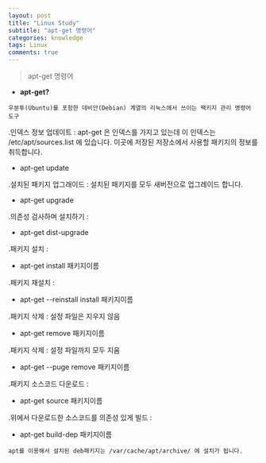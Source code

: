 ```yaml
---
layout: post
title: "Linux Study"
subtitle: "apt-get 명령어"
categories: knowledge
tags: Linux
comments: true
---
```

> apt-get 명령어

* __apt-get?__

 `우분투(Ubuntu)를 포함한 데비안(Debian) 계열의 리눅스에서 쓰이는 팩키지 관리 명령어 도구`

.인덱스 정보 업데이트 : apt-get 은 인덱스를 가지고 있는데 이 인덱스는 /etc/apt/sources.list 에 있습니다. 이곳에 저장된 저장소에서 사용할 패키지의 정보를 취득합니다.
- apt-get update


.설치된 패키지 업그래이드 : 설치된 패키지를 모두 새버전으로 업그레이드 합니다.
- apt-get upgrade


.의존성 검사하며 설치하기 :
- apt-get dist-upgrade


.패키지 설치 :
- apt-get install 패키지이름


.패키지 재설치 :
- apt-get --reinstall install 패키지이름


.패키지 삭제 : 설정 파일은 지우지 않음
- apt-get remove 패키지이름


.패키지 삭제 : 설정 파일까지 모두 지움
- apt-get --puge remove 패키지이름


.패키지 소스코드 다운로드 :
- apt-get source 패키지이름


.위에서 다운로드한 소스코드를 의존성 있게 빌드 :
- apt-get build-dep 패키지이름

`apt를 이용해서 설치된 deb패키지는 /var/cache/apt/archive/ 에 설치가 됩니다.`